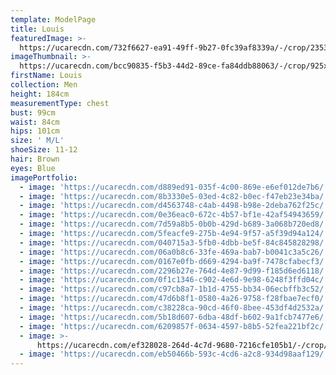 ```yaml
---
template: ModelPage
title: Louis
featuredImage: >-
  https://ucarecdn.com/732f6627-ea91-49ff-9b27-0fc39af8339a/-/crop/2353x1292/0,0/-/preview/
imageThumbnail: >-
  https://ucarecdn.com/bcc90835-f5b3-44d2-89ce-fa84ddb88063/-/crop/925x1353/361,162/-/preview/
firstName: Louis
collection: Men
height: 184cm
measurementType: chest
bust: 99cm
waist: 84cm
hips: 101cm
size: ' M/L'
shoeSize: 11-12
hair: Brown
eyes: Blue
imagePortfolio:
  - image: 'https://ucarecdn.com/d889ed91-035f-4c00-869e-e6ef012de7b6/'
  - image: 'https://ucarecdn.com/8b3330e5-03ed-4c82-b0ec-f47eb23e34ba/'
  - image: 'https://ucarecdn.com/d4563748-c4ab-4498-b98e-2deba762f25c/'
  - image: 'https://ucarecdn.com/0e36eac0-672c-4b57-bf1e-42af54943659/'
  - image: 'https://ucarecdn.com/7d59a8b5-0b0b-429d-b689-3a068b720ed8/'
  - image: 'https://ucarecdn.com/5feacfe9-275b-4e94-9f57-a5f39d94a124/'
  - image: 'https://ucarecdn.com/040715a3-5fb0-4dbb-be5f-84c845828298/'
  - image: 'https://ucarecdn.com/06a0b8c6-33fe-469a-bab7-b0041c3a5c26/'
  - image: 'https://ucarecdn.com/0167e0fb-d669-4294-ba9f-7478cfabecf3/'
  - image: 'https://ucarecdn.com/2296b27e-764d-4e87-9d99-f185d6ed6118/'
  - image: 'https://ucarecdn.com/0f1c1346-c902-4e6d-9e98-6248f3ffd04c/'
  - image: 'https://ucarecdn.com/c97cb8a7-1b1d-4755-bb34-06ecbffb3c52/'
  - image: 'https://ucarecdn.com/47d6b8f1-0580-4a26-9758-f28fbae7ecf0/'
  - image: 'https://ucarecdn.com/c38228ca-90cd-46f0-8bee-453df4d2532a/'
  - image: 'https://ucarecdn.com/5b18d607-6dba-48df-b602-9a1fcb7477e6/'
  - image: 'https://ucarecdn.com/6209857f-0634-4597-b8b5-52fea221bf2c/'
  - image: >-
      https://ucarecdn.com/ef328028-264d-4c7d-9680-7216cfe105b1/-/crop/927x328/57,0/-/preview/
  - image: 'https://ucarecdn.com/eb50466b-593c-4cd6-a2c8-934d98aaf129/'
---
```


